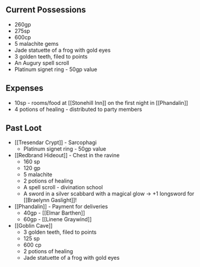 ## Current Possessions
- 260gp
- 275sp
- 600cp
- 5 malachite gems
- Jade statuette of a frog with gold eyes
- 3 golden teeth, filed to points
- An Augury spell scroll
- Platinum signet ring - 50gp value
## Expenses
- 10sp - rooms/food at [[Stonehill Inn]] on the first night in [[Phandalin]]
- 4 potions of healing - distributed to party members
## Past Loot
- [[Tresendar Crypt]] - Sarcophagi
	- Platinum signet ring - 50gp value
- [[Redbrand Hideout]] - Chest in the ravine
	- 160 sp
	- 120 gp
	- 5 malachite 
	- 2 potions of healing
	- A spell scroll - divination school
	- A sword in a silver scabbard with a magical glow -> +1 longsword for [[Braelynn Gaslight]]!
- [[Phandalin]] - Payment for deliveries
	- 40gp - [[Elmar Barthen]]
	- 60gp - [[Linene Graywind]]
- [[Goblin Cave]]
	- 3 golden teeth, filed to points
	- 125 sp
	- 600 cp
	- 2 potions of healing
	- Jade statuette of a frog with gold eyes
